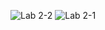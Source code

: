 ![Lab 2-2](https://user-images.githubusercontent.com/83974243/217536579-232fb5f3-89f5-4f37-b39f-a11dba4bc629.jpg)
![Lab 2-1](https://user-images.githubusercontent.com/83974243/217536590-de84b0cb-6d7e-4314-a2e4-529e2da13db3.jpg)
